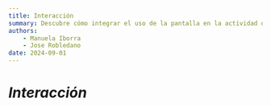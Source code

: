 ```yaml
--- 
title: Interacción
summary: Descubre cómo integrar el uso de la pantalla en la actividad del aula.
authors:
    - Manuela Iborra
    - Jose Robledano
date: 2024-09-01
---
```

# *Interacción*